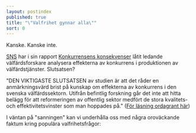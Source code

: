 ```yaml
---
layout: postindex
published: true
title: "\"Valfrihet gynnar alla\""
sort: 0
---
```








Kanske. Kanske inte.

[SNS](http://www.sns.se/) har i sin rapport [Konkurrensens konsekvenser](http://www.sns.se/sites/default/files/konkurrensens_konsekvenser_pod_2.pdf) låtit ledande välfärdsforskare analysera effekterna av konkurrens i produktionen av välfärdstjänster. Slutsatsen?

"DEN VIKTIGASTE SLUTSATSEN av studien är att det råder en anmärkningsvärd brist på kunskap om effekterna av konkurrens i den svenska välfärdssektorn. Utifrån befintlig forskning går det inte att hitta belägg för att reformeringen av offentlig sektor medfört de stora kvalitets- och effektivitetsvinster som man hoppades på." ([För läsning ordagrant här](http://www.sns.se/forlag/konkurrensens-konsekvenser-vad-hander-med-svensk-valfard))

I väntan på "sanningen" kan vi underhålla oss med några oroväckande faktum kring populära valfrihetsfrågor:
